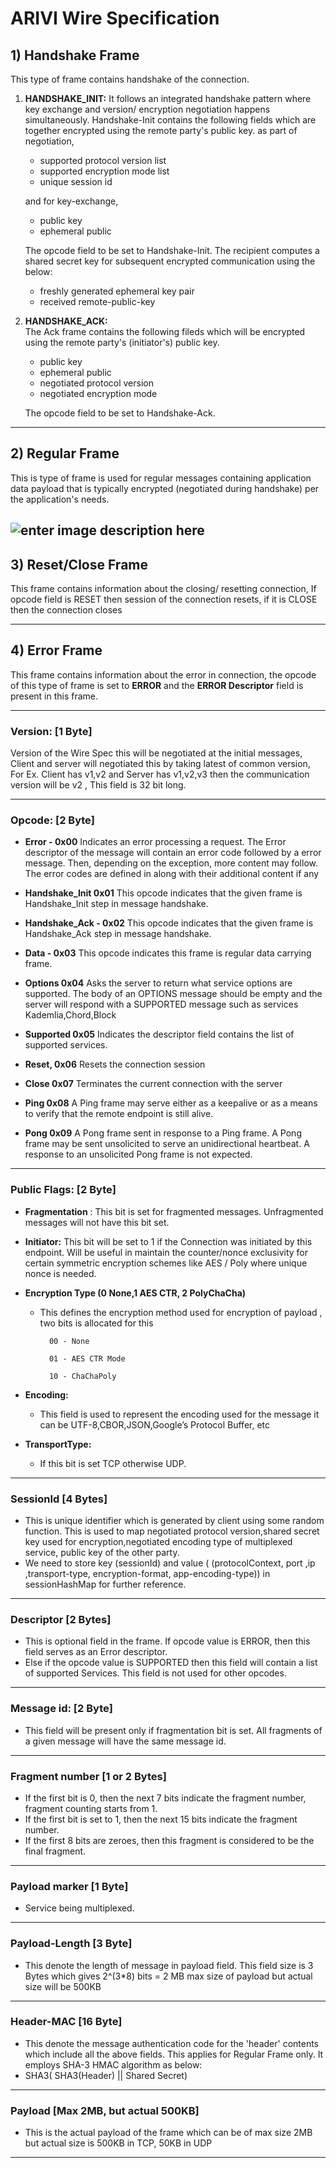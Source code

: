 


# ARIVI Wire Specification 

## 1) Handshake Frame

This type of frame contains handshake of the connection.

 1. **HANDSHAKE_INIT:** It follows an integrated handshake pattern where key exchange and version/ encryption negotiation happens simultaneously.  Handshake-Init contains the following fields which are together encrypted using the remote party's public key. 
as part of negotiation,
	 - supported protocol version list 
	 - supported encryption mode list
	 - unique session id 

	and for key-exchange,
	  -  public key 
	  - ephemeral public 
	
	The opcode field to be set to Handshake-Init.
    The recipient computes a shared secret key for subsequent encrypted communication using the below: 
    - freshly generated ephemeral key pair
    - received  remote-public-key  
    
2.  **HANDSHAKE_ACK:**  
    The Ack frame contains the following fileds which will be encrypted using the remote party's (initiator's) public key.
     - public key
     - ephemeral public
     - negotiated  protocol version 
     - negotiated  encryption mode

	The opcode field to be set to Handshake-Ack.
    
---

## 2) Regular Frame

This is type of frame is used for regular messages containing application data payload that is typically encrypted (negotiated during handshake) per the application's needs. 

![enter image description here](https://user-images.githubusercontent.com/8463082/38251925-66db2fc0-3770-11e8-9b8b-61aab6365639.png)
---

## 3) Reset/Close Frame

This frame contains information about the closing/ resetting connection, If opcode field is RESET then session of the connection resets, if it is CLOSE then the connection closes

---
## 4) Error Frame


This frame contains information about the error in connection, the opcode of this type of frame is set to **ERROR** and the **ERROR Descriptor** field is present in this frame. 

---

### Version: \[1 Byte\]

Version of the Wire Spec this will be negotiated at the initial messages, Client and server will negotiated this by taking latest of common version, For Ex. Client has v1,v2 and Server has v1,v2,v3 then the communication version will be v2 , This field is 32 bit long.

---
### Opcode: \[2 Byte\]
 - **Error - 0x00**
Indicates an error processing a request. The Error descriptor of the message will contain an error code followed by a error message. Then, depending on the exception, more content may follow. The error codes are defined in along with their additional content if any
    
-   **Handshake_Init 0x01**
This opcode indicates that the given frame is Handshake_Init step in message handshake.
    
-   **Handshake_Ack - 0x02**
This opcode indicates that the given frame is Handshake_Ack step in message handshake.

-   **Data - 0x03**
 	This opcode indicates this frame is regular data carrying frame. 
-   **Options 0x04**
Asks the server to return what service options are supported. The body of an OPTIONS message should be empty and the server will respond with a SUPPORTED message such as services Kademlia,Chord,Block

-   **Supported 0x05**
Indicates the descriptor field contains the list of supported services.

-   **Reset, 0x06**
Resets the connection session
    
-   **Close 0x07**
Terminates the current connection with the server

-   **Ping 0x08**
A Ping frame may serve either as a keepalive or as a means to verify that the remote endpoint is still alive.
    
-   **Pong 0x09**
A Pong frame sent in response to a Ping frame. A Pong frame may be sent unsolicited to serve an unidirectional heartbeat.  A response to an unsolicited Pong frame is not expected.

----

### Public Flags: \[2 Byte\]

-   **Fragmentation** : This bit is set for fragmented messages. Unfragmented messages will not have this bit set.
    
-   **Initiator:** This bit will be set to 1 if the Connection was initiated by this endpoint. Will be useful in maintain the counter/nonce exclusivity for certain symmetric encryption schemes like AES / Poly where unique nonce is needed.
    
-   **Encryption  Type (0 None,1 AES CTR, 2 PolyChaCha)**
	- This defines the encryption method used for encryption of payload , two bits is allocated for this

			00 - None

			01 - AES CTR Mode

			10 - ChaChaPoly


-   **Encoding:**
	- This field is used to represent the encoding used for the message it can be UTF-8,CBOR,JSON,Google’s Protocol Buffer, etc
    

  

-   **TransportType:**
	-  If this bit is set TCP otherwise UDP.

---

### SessionId  \[4 Bytes\] 

 - This is unique identifier which is generated by client using some random function. This is used to map negotiated protocol version,shared secret key used for encryption,negotiated encoding type of multiplexed service, public key of the other party.
 - We need to store key (sessionId) and value ( (protocolContext, port ,ip ,transport-type, encryption-format, app-encoding-type)) in sessionHashMap for further reference.

---
 
  

### Descriptor \[2 Bytes\]

 -  This is optional field in the frame. If opcode value is ERROR, then this field serves as an Error descriptor. 
 -  Else if the opcode value is SUPPORTED then this field will contain a list of supported Services. This field is not used for other opcodes.

---
  
  
  

### Message id: \[2 Byte\]  
- This field will be present only if fragmentation bit is set. All fragments of a given message will have the same message id.
  
---

### Fragment number \[1 or 2 Bytes\]
- If the first bit is 0, then the next 7 bits indicate the fragment number, fragment counting starts from 1.
- If the first bit is set to 1, then the next 15 bits indicate the fragment number.
- If the first 8 bits are zeroes, then this fragment is considered to be the final fragment.

---

### Payload marker \[1 Byte\]
- Service being multiplexed.

 ---
 
### Payload-Length \[3 Byte\] 

 -  This denote the length of message in payload field. This field size is 3 Bytes which gives 2^(3*8) bits = 2 MB max size of payload but actual size will be 500KB

  ---

### Header-MAC \[16 Byte\] 

 -  This denote the message authentication code for the 'header' contents which include all the above fields. This applies for Regular Frame only. It employs SHA-3 HMAC algorithm as below:
 - SHA3( SHA3(Header) || Shared Secret)

  ---
### Payload  \[Max 2MB, but actual 500KB\]

- This is the actual payload of the frame which can be of max size 2MB but actual size is 500KB in TCP, 50KB in UDP

---
